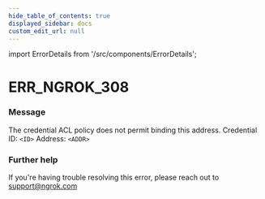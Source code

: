 ```yaml
---
hide_table_of_contents: true
displayed_sidebar: docs
custom_edit_url: null
---
```


import ErrorDetails from '/src/components/ErrorDetails';

# ERR_NGROK_308

### Message
The credential ACL policy does not permit binding this address.
Credential ID: `<ID>`
Address: `<ADDR>`

### Further help
If you're having trouble resolving this error, please reach out to [support@ngrok.com](mailto:support@ngrok.com?subject=Help%20with%20ERR_NGROK_308)

<ErrorDetails error='err_ngrok_308' />
